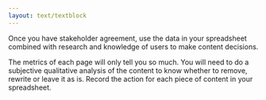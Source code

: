 ```yaml
---
layout: text/textblock
---
```


Once you have stakeholder agreement, use the data in your spreadsheet combined with research and knowledge of users to make content decisions.

The metrics of each page will only tell you so much. You will need to do a subjective qualitative analysis of the content to know whether to remove, rewrite or leave it as is. Record the action for each piece of content in your spreadsheet.

